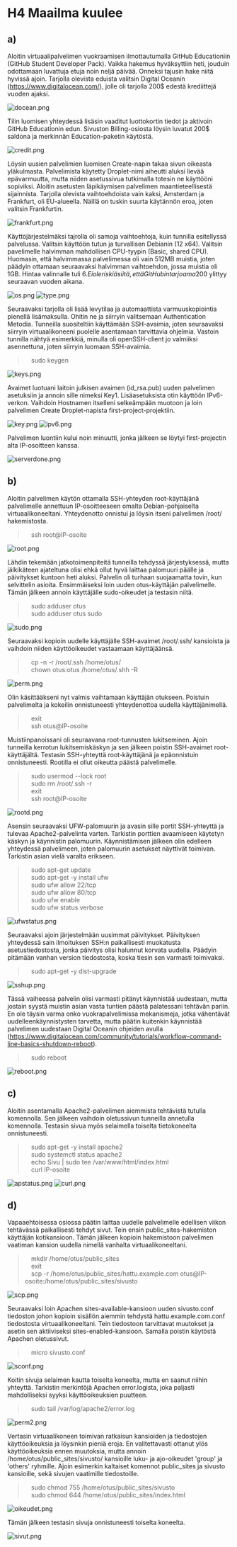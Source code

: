 # H4 Maailma kuulee

## a)

Aloitin virtuaalipalvelimen vuokraamisen ilmottautumalla GitHub Educationiin (GitHub Student Developer Pack). Vaikka hakemus hyväksyttiin heti, jouduin odottamaan luvattuja etuja noin neljä päivää. Onneksi tajusin hake niitä hyvissä ajoin. Tarjolla olevista eduista valitsin Digital Oceanin (https://www.digitalocean.com/), jolle oli tarjolla 200$ edestä krediittejä vuoden ajaksi.

![docean.png](docean.png "Digital Ocean")

Tilin luomisen yhteydessä lisäsin vaaditut luottokortin tiedot ja aktivoin GitHub Educationin edun. Sivuston Billing-osiosta löysin luvatut 200$ saldona ja merkinnän Education-paketin käytöstä.

![credit.png](credit.png "Github Education Credits")

Löysin uusien palvelimien luomisen Create-napin takaa sivun oikeasta yläkulmasta. Palvelimista käytetty Droplet-nimi aiheutti aluksi lievää epävarmuutta, mutta niiden asetussivua tutkimalla totesin ne käyttööni sopiviksi. Aloitin asetusten läpikäymisen palvelimen maantieteellisestä sijainnista. Tarjolla olevista vaihtoehdoista vain kaksi, Amsterdam ja Frankfurt, oli EU-alueella. Näillä on tuskin suurta käytännön eroa, joten valitsin Frankfurtin.

![frankfurt.png](frankfurt.png "Location: Frankfurt")

Käyttöjärjestelmäksi tajrolla oli samoja vaihtoehtoja, kuin tunnilla esitellyssä palvelussa. Valitsin käyttöön tutun ja turvallisen Debianin (12 x64). Valitsin pavelimelle halvimman mahdollisen CPU-tyypin (Basic, shared CPU). Huomasin, että halvimmassa palvelimessa oli vain 512MB muistia, joten päädyin ottamaan seuraavaksi halvimman vaihtoehdon, jossa muistia oli 1GB. Hintaa valinnalle tuli 6$. Ei ole riskiä siitä, että GitHubin tarjoama 200$ ylittyy seuraavan vuoden aikana.

![os.png](os.png "Operating System")
![type.png](type.png "Server Type")

Seuraavaksi tarjolla oli lisää levytilaa ja automaattista varmuuskopiointia pienellä lisämaksulla. Ohitin ne ja siirryin valitsemaan Authentication Metodia. Tunneilla suositeltiin käyttämään SSH-avaimia, joten seuraavaksi siirryin virtuaalikoneeni puolelle asentamaan tarvittavia ohjelmia. Vastoin tunnilla nähtyä esimerkkiä, minulla oli openSSH-client jo valmiiksi asennettuna, joten siirryin luomaan SSH-avaimia.

>&emsp;sudo keygen

![keys.png](keys.png "Keygen")

Avaimet luotuani laitoin julkisen avaimen (id_rsa.pub) uuden palvelimen asetuksiin ja annoin sille nimeksi Key1. Lisäasetuksista otin käyttöön IPv6-verkon. Vaihdoin Hostnamen itselleni selkeämpään muotoon ja loin palvelimen Create Droplet-napista first-project-projektiin.

![key.png](key.png "Key Conf")
![ipv6.png](ipv6.png "IPv6")

Palvelimen luontiin kului noin minuutti, jonka jälkeen se löytyi first-projectin alta IP-osoitteen kanssa.

![serverdone.png](serverdone.png "Server done")


## b)

Aloitin palvelimen käytön ottamalla SSH-yhteyden root-käyttäjänä palvelimelle annettuun IP-osoitteeseen omalta Debian-pohjaiselta virtuaalikoneeltani. Yhteydenotto onnistui ja löysin itseni palvelimen /root/ hakemistosta.

>&emsp;ssh root@IP-osoite

![root.png](root.png "Root")

Lähdin tekemään jatkotoimenpiteitä tunneilla tehdyssä järjestyksessä, mutta jälkikäteen ajateltuna olisi ehkä ollut hyvä laittaa palomuuri päälle ja päivitykset kuntoon heti aluksi. Palvelin oli turhaan suojaamatta tovin, kun selvittelin asioita. Ensimmäiseksi loin uuden otus-käyttäjän palvelimelle. Tämän jälkeen annoin käyttäjälle sudo-oikeudet ja testasin niitä.

>&emsp;sudo adduser otus  
>&emsp;sudo adduser otus sudo

![sudo.png](sudo.png "Sudo")

Seuraavaksi kopioin uudelle käyttäjälle SSH-avaimet /root/.ssh/ kansioista ja vaihdoin niiden käyttöoikeudet vastaamaan käyttäjäänsä.

>&emsp;cp -n -r /root/.ssh /home/otus/  
>&emsp;chown otus:otus /home/otus/.shh -R

![perm.png](perm.png "Permissions")

Olin käsittääkseni nyt valmis vaihtamaan käyttäjän otukseen. Poistuin palvelimelta ja kokeilin onnistuneesti yhteydenottoa uudella käyttäjänimellä.

>&emsp;exit  
>&emsp;ssh otus@IP-osoite

Muistiinpanoissani oli seuraavana root-tunnusten lukitseminen. Ajoin tunneilla kerrotun lukitsemiskäskyn ja sen jälkeen poistin SSH-avaimet root-käyttäjältä. Testasin SSH-yhteyttä root-käyttäjänä ja epäonnistuin onnistuneesti. Rootilla ei ollut oikeutta päästä palvelimelle.

>&emsp;sudo usermod --lock root  
>&emsp;sudo rm /root/.ssh -r  
>&emsp;exit  
>&emsp;ssh root@IP-osoite

![rootd.png](rootd.png "Root denied")

Asensin seuraavaksi UFW-palomuurin ja avasin sille portit SSH-yhteyttä ja tulevaa Apache2-palvelinta varten. Tarkistin porttien avaamiseen käytetyn käskyn ja käynnistin palomuurin. Käynnistämisen jälkeen olin edelleen yhteydessä palvelimeen, joten palomuurin asetukset näyttivät toimivan. Tarkistin asian vielä varalta erikseen.

>&emsp;sudo apt-get update  
>&emsp;sudo apt-get -y install ufw  
>&emsp;sudo ufw allow 22/tcp  
>&emsp;sudo ufw allow 80/tcp  
>&emsp;sudo ufw enable  
>&emsp;sudo ufw status verbose

![ufwstatus.png](ufwstatus.png "UFW status")

Seuraavaksi ajoin järjestelmään uusimmat päivitykset. Päivityksen yhteydessä sain ilmoituksen SSH:n paikallisesti muokatusta asetustiedostosta, jonka päivitys olisi halunnut korvata uudella. Päädyin pitämään vanhan version tiedostosta, koska tiesin sen varmasti toimivaksi.

>&emsp;sudo apt-get -y dist-upgrade

![sshup.png](sshup.png "SSH conf alert")

Tässä vaiheessa palvelin olisi varmasti pitänyt käynnistää uudestaan, mutta jostain syystä muistin asian vasta tuntien päästä palatessani tehtävän pariin. En ole täysin varma onko vuokrapalvelimissa mekanismeja, jotka vähentävät uudelleenkäynnistysten tarvetta, mutta päätin kuitenkin käynnistää palvelimen uudestaan Digital Oceanin ohjeiden avulla (https://www.digitalocean.com/community/tutorials/workflow-command-line-basics-shutdown-reboot).
 
>&emsp;sudo reboot

![reboot.png](reboot.png "Reboot")

## c)

Aloitin asentamalla Apache2-palvelimen aiemmista tehtävistä tutulla komennolla. Sen jälkeen vaihdoin oletussivun tunneilla annetulla komennolla. Testasin sivua myös selaimella toiselta tietokoneelta onnistuneesti. 

>&emsp;sudo apt-get -y install apache2  
>&emsp;sudo systemctl status apache2  
>&emsp;echo Sivu | sudo tee /var/www/html/index.html  
>&emsp;curl IP-osoite

![apstatus.png](apstatus.png "apstatus") 
![curl.png](curl.png "Curl test") 

## d)

Vapaaehtoisessa osiossa päätin laittaa uudelle palvelimelle edellisen viikon tehtävässä paikallisesti tehdyt sivut. Tein ensin public_sites-hakemiston käyttäjän kotikansioon. Tämän jälkeen kopioin hakemistoon palvelimen vaatiman kansion uudella nimellä vanhalta virtuaalikoneeltani.

>&emsp;mkdir /home/otus/public_sites  
>&emsp;exit  
>&emsp;scp -r /home/otus/public_sites/hattu.example.com otus@IP-osoite:/home/otus/public_sites/sivusto

![scp.png](scp.png "SCP site")

Seuraavaksi loin Apachen sites-available-kansioon uuden sivusto.conf tiedoston johon kopioin sisällön aiemmin tehdystä hattu.example.com.conf tiedostosta virtuaalikoneeltani. Tein tiedostoon tarvittavat muutokset ja asetin sen aktiiviseksi sites-enabled-kansioon. Samalla poistin käytöstä Apachen oletussivut.

>&emsp;micro sivusto.conf

![sconf.png](sconf.png "Sivusto.conf")

Koitin sivuja selaimen kautta toiselta koneelta, mutta en saanut niihin yhteyttä. Tarkistin merkintöjä Apachen error.logista, joka paljasti mahdolliseksi syyksi käyttöoikeuksien puutteen.

>&emsp;sudo tail /var/log/apache2/error.log

![perm2.png](perm2.png "Error.log")

Vertasin virtuaalikoneen toimivan ratkaisun kansioiden ja tiedostojen käyttöoikeuksia ja löysinkin pieniä eroja. En valitettavasti ottanut ylös käyttöoikeuksia ennen muutoksia, mutta annoin /home/otus/public_sites/sivusto/ kansioille luku- ja ajo-oikeudet 'group' ja 'others' ryhmille. Ajoin esimerkin kaltaiset komennot public_sites ja sivusto kansioille, sekä sivujen vaatimille tiedostoille.

>&emsp;sudo chmod 755 /home/otus/public_sites/sivusto  
>&emsp;sudo chmod 644 /home/otus/public_sites/index.html

![oikeudet.png](oikeudet.png "Permissions")

Tämän jälkeen testasin sivuja onnistuneesti toiselta koneelta.

![sivut.png](sivut.png "Sites")








